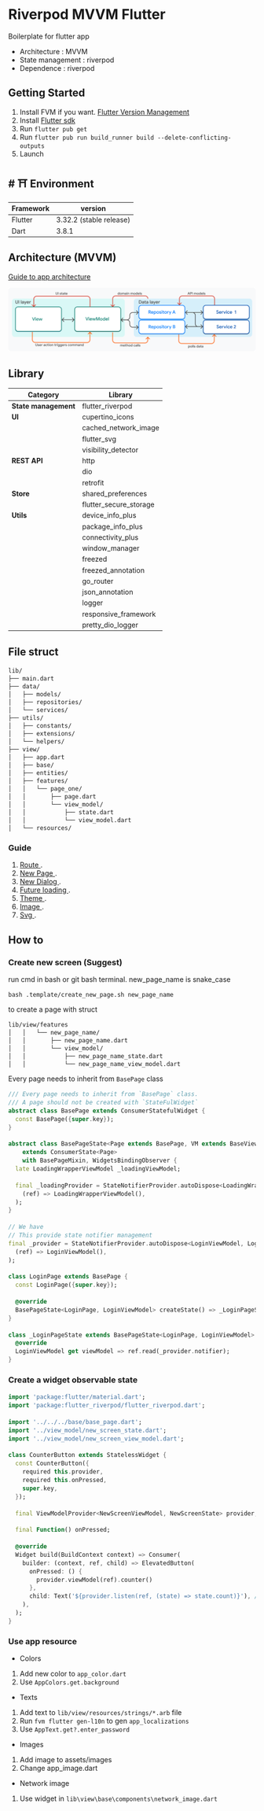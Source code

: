 # Riverpod MVVM Flutter

Boilerplate for flutter app

- Architecture : MVVM
- State management : riverpod
- Dependence : riverpod

## Getting Started

1. Install FVM if you want. [Flutter Version Management](https://fvm.app/documentation/getting-started/installation)
2. Install [Flutter sdk](https://docs.flutter.dev/get-started/install)
3. Run `flutter pub get`
4. Run `flutter pub run build_runner build --delete-conflicting-outputs`
5. Launch



## <a name="environment">#</a> ⛩ Environment
| Framework | version                   |
| --------- | ----------------------    |
| Flutter   | 3.32.2 (stable release)   |
| Dart      | 3.8.1                     |



## Architecture (MVVM)
[Guide to app architecture](https://docs.flutter.dev/app-architecture/guide)

![alt text](https://raw.githubusercontent.com/buivanhuy663/riverpod-mvvm-flutter/refs/heads/main/.github/image/mvvm.png)


## Library
| Category             | Library                  |
|----------------------|------------------------- |
| **State management** | flutter_riverpod         |
| **UI**               | cupertino_icons          |
|                      | cached_network_image     |
|                      | flutter_svg              |
|                      | visibility_detector      |
| **REST API**         | http                     |
|                      | dio                      |
|                      | retrofit                 |
| **Store**            | shared_preferences       |
|                      | flutter_secure_storage   |
| **Utils**            | device_info_plus         |
|                      | package_info_plus        |
|                      | connectivity_plus        |
|                      | window_manager           |
|                      | freezed                  |
|                      | freezed_annotation       |
|                      | go_router                |
|                      | json_annotation          |
|                      | logger                   |
|                      | responsive_framework     |
|                      | pretty_dio_logger        |


## File struct
```
lib/
├── main.dart
├── data/
│   ├── models/
│   ├── repositories/
│   └── services/
├── utils/
│   ├── constants/
│   ├── extensions/
│   └── helpers/
├── view/
│   ├── app.dart
│   ├── base/
│   ├── entities/
│   ├── features/
│   │   └── page_one/
│   │       ├── page.dart
│   │       └── view_model/
│   │           ├── state.dart
│   │           └── view_model.dart
│   └── resources/
```
### Guide
1. [Route ](https://github.com/buivanhuy663/riverpod-mvvm-flutter/blob/main/.readme/route_guide.md).
2. [New Page ](https://github.com/buivanhuy663/riverpod-mvvm-flutter/blob/main/.readme/guide_using_base_page.md).
3. [New Dialog ](https://github.com/buivanhuy663/riverpod-mvvm-flutter/blob/main/.readme/dialog_guide.md).
4. [Future loading ](https://github.com/buivanhuy663/riverpod-mvvm-flutter/blob/main/.readme/guide_future_ex.md).
5. [Theme ](https://github.com/buivanhuy663/riverpod-mvvm-flutter/blob/main/.readme/colors_guide.md).
6. [Image ](https://github.com/buivanhuy663/riverpod-mvvm-flutter/blob/main/.readme/.readme/image_guide.md).
7. [Svg ](https://github.com/buivanhuy663/riverpod-mvvm-flutter/blob/main/.readme/svg_guide.md).




## How to

### Create new screen (Suggest)
run cmd in bash or git bash terminal. new_page_name is snake_case
```
bash .template/create_new_page.sh new_page_name
```
to create a page with struct
```
lib/view/features
│   │   └── new_page_name/
│   │       ├── new_page_name.dart
│   │       └── view_model/
│   │           ├── new_page_name_state.dart
│   │           └── new_page_name_view_model.dart
```

Every page needs to inherit from `BasePage` class
```dart
/// Every page needs to inherit from `BasePage` class.
/// A page should not be created with `StateFulWidget`
abstract class BasePage extends ConsumerStatefulWidget {
  const BasePage({super.key});
}

abstract class BasePageState<Page extends BasePage, VM extends BaseViewModel>
    extends ConsumerState<Page>
    with BasePageMixin, WidgetsBindingObserver {
  late LoadingWrapperViewModel _loadingViewModel;

  final _loadingProvider = StateNotifierProvider.autoDispose<LoadingWrapperViewModel, bool>(
    (ref) => LoadingWrapperViewModel(),
  );
}

// We have
// This provide state notifier management
final _provider = StateNotifierProvider.autoDispose<LoginViewModel, LoginState>(
  (ref) => LoginViewModel(),
);

class LoginPage extends BasePage {
  const LoginPage({super.key});

  @override
  BasePageState<LoginPage, LoginViewModel> createState() => _LoginPageState();
}

class _LoginPageState extends BasePageState<LoginPage, LoginViewModel> {
  @override
  LoginViewModel get viewModel => ref.read(_provider.notifier);
}
```

### Create a widget observable state
```dart
import 'package:flutter/material.dart';
import 'package:flutter_riverpod/flutter_riverpod.dart';

import '../../../base/base_page.dart';
import '../view_model/new_screen_state.dart';
import '../view_model/new_screen_view_model.dart';

class CounterButton extends StatelessWidget {
  const CounterButton({
    required this.provider,
    required this.onPressed,
    super.key,
  });

  final ViewModelProvider<NewScreenViewModel, NewScreenState> provider;

  final Function() onPressed;

  @override
  Widget build(BuildContext context) => Consumer(
    builder: (context, ref, child) => ElevatedButton(
      onPressed: () {
        provider.viewModel(ref).counter()
      },
      child: Text('${provider.listen(ref, (state) => state.count)}'), // provider.listen
    ),
  );
}
```
### Use app resource
- Colors
1. Add new color to `app_color.dart`
2. Use `AppColors.get.background`

- Texts
1. Add text to `lib/view/resources/strings/*.arb` file
2. Run `fvm flutter gen-l10n` to gen `app_localizations`
3. Use `AppText.get?.enter_password`

- Images
1. Add image to assets/images
2. Change app_image.dart

- Network image
1. Use widget in `lib\view\base\components\network_image.dart`



